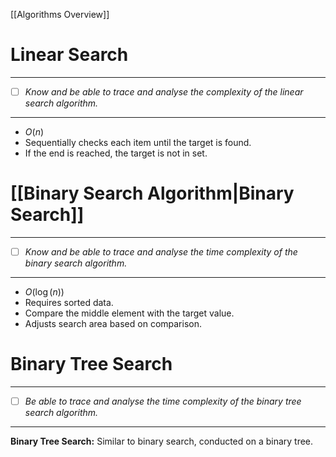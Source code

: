 [[Algorithms Overview]]
# Linear Search
---
- [ ] *Know and be able to trace and analyse the complexity of the linear search algorithm.*
---
- $O(n)$
- Sequentially checks each item until the target is found.
- If the end is reached, the target is not in set.
# [[Binary Search Algorithm|Binary Search]]
---
- [ ] *Know and be able to trace and analyse the time complexity of the binary search algorithm.*
---
- $O(\log (n))$
- Requires sorted data.
- Compare the middle element with the target value.
- Adjusts search area based on comparison.
# Binary Tree Search
---
- [ ] *Be able to trace and analyse the time complexity of the binary tree search algorithm.*
---
**Binary Tree Search:** Similar to binary search, conducted on a binary tree.
